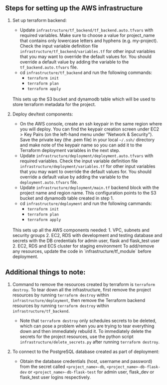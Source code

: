 ## Steps for setting up the AWS infrastructure
1. Set up terraform backend:
    - Update `infrastructure/tf_backend/tf_backend.auto.tfvars` with required variables. Make sure to choose a value for project_name that contains only lowercase letters and hyphens (e.g. my-project). Check the input variable definition file `infrastructure/tf_backend/variables.tf` for other input variables that you may want to override the default values for. You should override a default value by adding the variable to the `tf_backend.auto.tfvars` file.
	- cd `infrastructure/tf_backend` and run the following commands:
		- `terraform init`
		- `terraform plan`
		- `terraform apply`
	<br/>
   This sets up the S3 bucket and dynamodb table which will be used to store terraform metadata for the project.

2. Deploy dev/test components:
	- On the AWS console, create an ssh keypair in the same region where you will deploy. You can find the keypair creation screen under EC2 > Key Pairs (on the left-hand menu under "Network & Security"). Save the private key (the .pem file) in your local `~/.ssh/` directory and make note of the keypair name so you can add it to the Terraform deployment variables in the next step.
	- Update `infrastructure/deployment/deployment.auto.tfvars` with required variables. Check the input variable definition file `infrastructure/deployment/variables.tf` for other input variables that you may want to override the default values for. You should override a default value by adding the variable to the `deployment.auto.tfvars` file.
	- Update `infrastructure/deployment/main.tf` backend block with the project name and region name. This configuration points to the S3 bucket and dynamodb table created in step 1. 
	- cd `infrastructure/deployment` and run the following cammands:
		- `terraform init`
		- `terraform plan`
		- `terraform apply`
	<br/>
	This sets up all the AWS components needed: 
	1. VPC, subnets and security groups 
	2. EC2, RDS with development and testing database and secrets with the DB credentials for admin user, flask and flask_test user
	2. EC2, RDS and ECS cluster for staging environment
	To add/remove any resources, update the code in `infrastructure/tf_module` before deployment. 


## Additional things to note:
1. Command to remove the resources created by terraform is `terraform destroy`. To tear down all the infrastructure, first remove the project resources by running `terraform destroy` within `infrastructure/deployment`, then remove the Terraform backend resources by running `terraform destroy` within `infrastructure/tf_backend`.

	- Note that `terraform destroy` only schedules secrets to be deleted, which can pose a problem when you are trying to tear everything down and then immediately rebuild it. To immediately delete the secrets for the project resources, use the python script `infrastructure/delete_secrets.py` after running `terraform destroy`.

2. To connect to the PostgreSQL database created as part of deployment:
	- Obtain the database credentials (host, username and password) from the secret called `<project_name>-db`, `<project_name>-db-flask-dev` or `<project_name>-db-flask-test` for admin user, flask_dev or flask_test user logins respectively.

 
